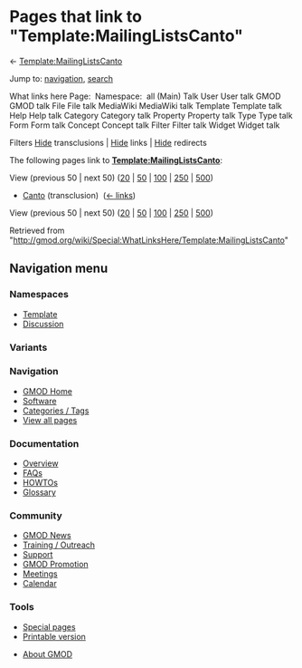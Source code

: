 <div id="mw-page-base" class="noprint">

</div>

<div id="mw-head-base" class="noprint">

</div>

<div id="content" class="mw-body" role="main">

<span id="top"></span>

<div id="mw-js-message" style="display:none;">

</div>



# <span dir="auto">Pages that link to "Template:MailingListsCanto"</span>

<div id="bodyContent">

<div id="contentSub">

←
[Template:MailingListsCanto](/wiki/Template:MailingListsCanto "Template:MailingListsCanto")

</div>

<div id="jump-to-nav" class="mw-jump">

Jump to: [navigation](#mw-navigation), [search](#p-search)

</div>

<div id="mw-content-text">

What links here Page:  Namespace:  all (Main) Talk User User talk GMOD
GMOD talk File File talk MediaWiki MediaWiki talk Template Template talk
Help Help talk Category Category talk Property Property talk Type Type
talk Form Form talk Concept Concept talk Filter Filter talk Widget
Widget talk

Filters
[Hide](/mediawiki/index.php?title=Special:WhatLinksHere/Template:MailingListsCanto&hidetrans=1 "Special:WhatLinksHere/Template:MailingListsCanto")
transclusions \|
[Hide](/mediawiki/index.php?title=Special:WhatLinksHere/Template:MailingListsCanto&hidelinks=1 "Special:WhatLinksHere/Template:MailingListsCanto")
links \|
[Hide](/mediawiki/index.php?title=Special:WhatLinksHere/Template:MailingListsCanto&hideredirs=1 "Special:WhatLinksHere/Template:MailingListsCanto")
redirects

The following pages link to
**[Template:MailingListsCanto](/wiki/Template:MailingListsCanto "Template:MailingListsCanto")**:

View (previous 50 \| next 50)
([20](/mediawiki/index.php?title=Special:WhatLinksHere/Template:MailingListsCanto&limit=20 "Special:WhatLinksHere/Template:MailingListsCanto")
\|
[50](/mediawiki/index.php?title=Special:WhatLinksHere/Template:MailingListsCanto&limit=50 "Special:WhatLinksHere/Template:MailingListsCanto")
\|
[100](/mediawiki/index.php?title=Special:WhatLinksHere/Template:MailingListsCanto&limit=100 "Special:WhatLinksHere/Template:MailingListsCanto")
\|
[250](/mediawiki/index.php?title=Special:WhatLinksHere/Template:MailingListsCanto&limit=250 "Special:WhatLinksHere/Template:MailingListsCanto")
\|
[500](/mediawiki/index.php?title=Special:WhatLinksHere/Template:MailingListsCanto&limit=500 "Special:WhatLinksHere/Template:MailingListsCanto"))

- [Canto](/wiki/Canto "Canto") (transclusion) ‎
  <span class="mw-whatlinkshere-tools">([←
  links](/mediawiki/index.php?title=Special:WhatLinksHere&target=Canto "Special:WhatLinksHere"))</span>

View (previous 50 \| next 50)
([20](/mediawiki/index.php?title=Special:WhatLinksHere/Template:MailingListsCanto&limit=20 "Special:WhatLinksHere/Template:MailingListsCanto")
\|
[50](/mediawiki/index.php?title=Special:WhatLinksHere/Template:MailingListsCanto&limit=50 "Special:WhatLinksHere/Template:MailingListsCanto")
\|
[100](/mediawiki/index.php?title=Special:WhatLinksHere/Template:MailingListsCanto&limit=100 "Special:WhatLinksHere/Template:MailingListsCanto")
\|
[250](/mediawiki/index.php?title=Special:WhatLinksHere/Template:MailingListsCanto&limit=250 "Special:WhatLinksHere/Template:MailingListsCanto")
\|
[500](/mediawiki/index.php?title=Special:WhatLinksHere/Template:MailingListsCanto&limit=500 "Special:WhatLinksHere/Template:MailingListsCanto"))

</div>

<div class="printfooter">

Retrieved from
"<http://gmod.org/wiki/Special:WhatLinksHere/Template:MailingListsCanto>"

</div>

<div id="catlinks" class="catlinks catlinks-allhidden">

</div>

<div class="visualClear">

</div>

</div>

</div>

<div id="mw-navigation">

## Navigation menu

<div id="mw-head">



<div id="left-navigation">

<div id="p-namespaces" class="vectorTabs" role="navigation"
aria-labelledby="p-namespaces-label">

### Namespaces

- <span id="ca-nstab-template"><a href="/wiki/Template:MailingListsCanto" accesskey="c"
  title="View the template [c]">Template</a></span>
- <span id="ca-talk"><a
  href="/mediawiki/index.php?title=Template_talk:MailingListsCanto&amp;action=edit&amp;redlink=1"
  accesskey="t"
  title="Discussion about the content page [t]">Discussion</a></span>

</div>

<div id="p-variants" class="vectorMenu emptyPortlet" role="navigation"
aria-labelledby="p-variants-label">

### 

### Variants[](#)

<div class="menu">

</div>

</div>

</div>

<div id="right-navigation">





</div>



</div>

</div>

</div>

<div id="mw-panel">

<div id="p-logo" role="banner">

<a href="/wiki/Main_Page"
style="background-image: url(http://gmod.org/images/GMOD-cogs.png);"
title="Visit the main page"></a>

</div>

<div id="p-Navigation" class="portal" role="navigation"
aria-labelledby="p-Navigation-label">

### Navigation

<div class="body">

- <span id="n-GMOD-Home">[GMOD Home](/wiki/Main_Page)</span>
- <span id="n-Software">[Software](/wiki/GMOD_Components)</span>
- <span id="n-Categories-.2F-Tags">[Categories /
  Tags](/wiki/Categories)</span>
- <span id="n-View-all-pages">[View all
  pages](/wiki/Special:AllPages)</span>

</div>

</div>

<div id="p-Documentation" class="portal" role="navigation"
aria-labelledby="p-Documentation-label">

### Documentation

<div class="body">

- <span id="n-Overview">[Overview](/wiki/Overview)</span>
- <span id="n-FAQs">[FAQs](/wiki/Category:FAQ)</span>
- <span id="n-HOWTOs">[HOWTOs](/wiki/Category:HOWTO)</span>
- <span id="n-Glossary">[Glossary](/wiki/Glossary)</span>

</div>

</div>

<div id="p-Community" class="portal" role="navigation"
aria-labelledby="p-Community-label">

### Community

<div class="body">

- <span id="n-GMOD-News">[GMOD News](/wiki/GMOD_News)</span>
- <span id="n-Training-.2F-Outreach">[Training /
  Outreach](/wiki/Training_and_Outreach)</span>
- <span id="n-Support">[Support](/wiki/Support)</span>
- <span id="n-GMOD-Promotion">[GMOD
  Promotion](/wiki/GMOD_Promotion)</span>
- <span id="n-Meetings">[Meetings](/wiki/Meetings)</span>
- <span id="n-Calendar">[Calendar](/wiki/Calendar)</span>

</div>

</div>

<div id="p-tb" class="portal" role="navigation"
aria-labelledby="p-tb-label">

### Tools

<div class="body">

- <span id="t-specialpages"><a href="/wiki/Special:SpecialPages" accesskey="q"
  title="A list of all special pages [q]">Special pages</a></span>
- <span id="t-print"><a
  href="/mediawiki/index.php?title=Special:WhatLinksHere/Template:MailingListsCanto&amp;printable=yes"
  rel="alternate" accesskey="p"
  title="Printable version of this page [p]">Printable version</a></span>

</div>

</div>

</div>

</div>

<div id="footer" role="contentinfo">

- <span id="footer-places-about">[About
  GMOD](/wiki/GMOD:About "GMOD:About")</span>

<!-- -->






</div>
